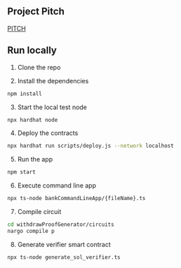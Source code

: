 ## Project Pitch
[PITCH](PITCH.pdf)


## Run locally

1. Clone the repo

2. Install the dependencies

```sh
npm install
```

3. Start the local test node

```sh
npx hardhat node
```

4. Deploy the contracts

```sh
npx hardhat run scripts/deploy.js --network localhost
```

5. Run the app

```sh
npm start
```

6. Execute command line app

```sh
npx ts-node bankCommandLineApp/{fileName}.ts
```

7. Compile circuit

```sh
cd withdrawProofGenerator/circuits
nargo compile p
```

8. Generate verifier smart contract

```sh
npx ts-node generate_sol_verifier.ts
```
